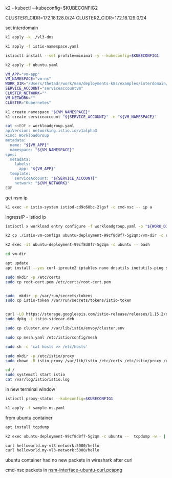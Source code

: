 k2 - kubectl --kubeconfig=$KUBECONFIG2

CLUSTER1_CIDR=172.18.128.0/24
CLUSTER2_CIDR=172.18.129.0/24


set interdomain

```bash
k1 apply -k ./vl3-dns
```

```bash
k1 apply -f istio-namespace.yaml
```

```bash
istioctl install --set profile=minimal -y --kubeconfig=$KUBECONFIG1
```

```bash
k2 apply -f ubuntu.yaml
```
```bash
VM_APP="vm-app"
VM_NAMESPACE="vm-ns"
WORK_DIR="/Users/thetadr/work/msm/deployments-k8s/examples/interdomain/nsm_istio_vl3/mtls-check/with-nsm/istio-vm-configs"
SERVICE_ACCOUNT="serviceaccountvm"
CLUSTER_NETWORK=""
VM_NETWORK=""
CLUSTER="Kubernetes"
```

```bash
k1 create namespace "${VM_NAMESPACE}"
k1 create serviceaccount "${SERVICE_ACCOUNT}" -n "${VM_NAMESPACE}"
```

```bash
cat <<EOF > workloadgroup.yaml
apiVersion: networking.istio.io/v1alpha3
kind: WorkloadGroup
metadata:
  name: "${VM_APP}"
  namespace: "${VM_NAMESPACE}"
spec:
  metadata:
    labels:
      app: "${VM_APP}"
  template:
    serviceAccount: "${SERVICE_ACCOUNT}"
    network: "${VM_NETWORK}"
EOF
```

get nsm ip
```bash
k1 exec -n istio-system istiod-cd9c68bc-2lgsf -c cmd-nsc -- ip a
```


ingressIP - istiod ip
```bash
istioctl x workload entry configure -f workloadgroup.yaml -o "${WORK_DIR}" --clusterID "${CLUSTER}" --kubeconfig=$KUBECONFIG1 --ingressIP=172.16.0.2
```

```bash
k2 cp ./istio-vm-configs ubuntu-deployment-99cf8d8f7-5g2qm:/vm-dir -c ubuntu
```

```bash
k2 exec -it ubuntu-deployment-99cf8d8f7-5g2qm -c ubuntu -- bash
```

```bash
cd vm-dir
```

```bash
apt update
apt install --yes curl iproute2 iptables nano dnsutils inetutils-ping systemctl sudo

sudo mkdir -p /etc/certs
sudo cp root-cert.pem /etc/certs/root-cert.pem


sudo  mkdir -p /var/run/secrets/tokens
sudo cp istio-token /var/run/secrets/tokens/istio-token


curl -LO https://storage.googleapis.com/istio-release/releases/1.15.2/deb/istio-sidecar.deb
sudo dpkg -i istio-sidecar.deb
```

```bash
sudo cp cluster.env /var/lib/istio/envoy/cluster.env

sudo cp mesh.yaml /etc/istio/config/mesh

sudo sh -c 'cat hosts >> /etc/hosts'
```

```bash
sudo mkdir -p /etc/istio/proxy
sudo chown -R istio-proxy /var/lib/istio /etc/certs /etc/istio/proxy /etc/istio/config /var/run/secrets /etc/certs/root-cert.pem
```

```bash
cd /
sudo systemctl start istio
cat /var/log/istio/istio.log
```

in new terminal window

```bash
istioctl proxy-status --kubeconfig=$KUBECONFIG1
```

```bash
k1 apply -f sample-ns.yaml
```

from ubuntu container

```bash
apt install tcpdump
```

```bash
k2 exec ubuntu-deployment-99cf8d8f7-5g2qm -c ubuntu --  tcpdump -w - | wireshark -k -i -
```


```bash
curl helloworld.my-vl3-network:5000/hello
curl helloworld.my-vl3-network:5000/hello
```

ubuntu container had no new packets in wireshark after curl

cmd-nsc packets in [nsm-interface-ubuntu-curl.pcapng](./nsm-interface-ubuntu-curl.pcapng)
